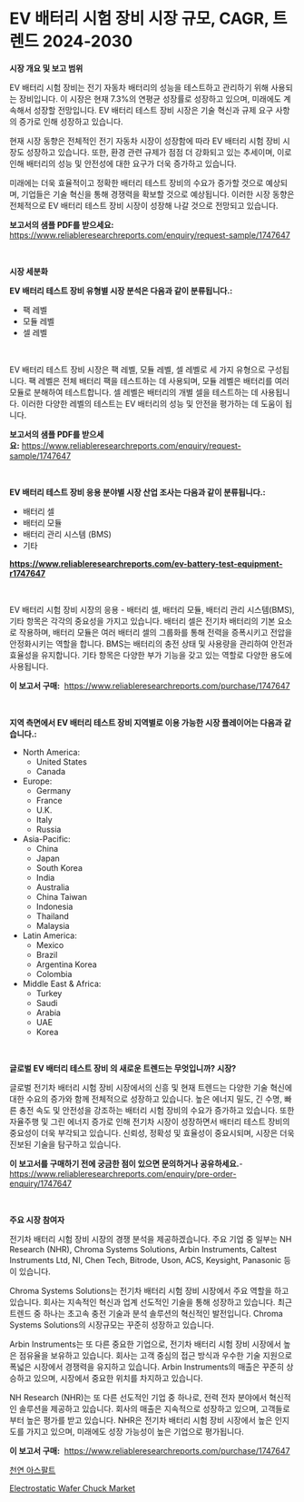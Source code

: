 <p><h1>EV 배터리 시험 장비 시장 규모, CAGR, 트렌드 2024-2030</h1></p><p><strong>시장 개요 및 보고 범위</strong></p>
<p><p>EV 배터리 시험 장비는 전기 자동차 배터리의 성능을 테스트하고 관리하기 위해 사용되는 장비입니다. 이 시장은 현재 7.3%의 연평균 성장률로 성장하고 있으며, 미래에도 계속해서 성장할 전망입니다. EV 배터리 테스트 장비 시장은 기술 혁신과 규제 요구 사항의 증가로 인해 성장하고 있습니다.</p><p>현재 시장 동향은 전체적인 전기 자동차 시장이 성장함에 따라 EV 배터리 시험 장비 시장도 성장하고 있습니다. 또한, 환경 관련 규제가 점점 더 강화되고 있는 추세이며, 이로 인해 배터리의 성능 및 안전성에 대한 요구가 더욱 증가하고 있습니다.</p><p>미래에는 더욱 효율적이고 정확한 배터리 테스트 장비의 수요가 증가할 것으로 예상되며, 기업들은 기술 혁신을 통해 경쟁력을 확보할 것으로 예상됩니다. 이러한 시장 동향은 전체적으로 EV 배터리 테스트 장비 시장이 성장해 나갈 것으로 전망되고 있습니다.</p></p>
<p><strong>보고서의 샘플 PDF를 받으세요:</strong> <a href="https://www.reliableresearchreports.com/enquiry/request-sample/1747647">https://www.reliableresearchreports.com/enquiry/request-sample/1747647</a></p>
<p>&nbsp;</p>
<p><strong>시장 세분화</strong></p>
<p><strong>EV 배터리 테스트 장비 유형별 시장 분석은 다음과 같이 분류됩니다.:</strong></p>
<p><ul><li>팩 레벨</li><li>모듈 레벨</li><li>셀 레벨</li></ul></p>
<p>&nbsp;</p>
<p><p>EV 배터리 테스트 장비 시장은 팩 레벨, 모듈 레벨, 셀 레벨로 세 가지 유형으로 구성됩니다. 팩 레벨은 전체 배터리 팩을 테스트하는 데 사용되며, 모듈 레벨은 배터리를 여러 모듈로 분해하여 테스트합니다. 셀 레벨은 배터리의 개별 셀을 테스트하는 데 사용됩니다. 이러한 다양한 레벨의 테스트는 EV 배터리의 성능 및 안전을 평가하는 데 도움이 됩니다.</p></p>
<p><strong>보고서의 샘플 PDF를 받으세요:</strong>&nbsp;<a href="https://www.reliableresearchreports.com/enquiry/request-sample/1747647">https://www.reliableresearchreports.com/enquiry/request-sample/1747647</a></p>
<p>&nbsp;</p>
<p><strong> EV 배터리 테스트 장비 응용 분야별 시장 산업 조사는 다음과 같이 분류됩니다.:</strong></p>
<p><ul><li>배터리 셀</li><li>배터리 모듈</li><li>배터리 관리 시스템 (BMS)</li><li>기타</li></ul></p>
<p><strong><a href="https://www.reliableresearchreports.com/ev-battery-test-equipment-r1747647">https://www.reliableresearchreports.com/ev-battery-test-equipment-r1747647</a></strong></p>
<p>&nbsp;</p>
<p><p>EV 배터리 시험 장비 시장의 응용 - 배터리 셀, 배터리 모듈, 배터리 관리 시스템(BMS), 기타 항목은 각각의 중요성을 가지고 있습니다. 배터리 셀은 전기차 배터리의 기본 요소로 작용하며, 배터리 모듈은 여러 배터리 셀의 그룹화를 통해 전력을 증폭시키고 전압을 안정화시키는 역할을 합니다. BMS는 배터리의 충전 상태 및 사용량을 관리하여 안전과 효율성을 유지합니다. 기타 항목은 다양한 부가 기능을 갖고 있는 역할로 다양한 용도에 사용됩니다.</p></p>
<p><strong>이 보고서 구매:</strong>&nbsp; <a href="https://www.reliableresearchreports.com/purchase/1747647">https://www.reliableresearchreports.com/purchase/1747647</a></p>
<p>&nbsp;</p>
<p><strong>지역 측면에서 EV 배터리 테스트 장비 지역별로 이용 가능한 시장 플레이어는 다음과 같습니다.:</strong></p>
<p><ul>
    <li>
        North America:
        <ul>
            <li>United States</li>
            <li>Canada</li>
        </ul>
    </li>
    <li>
        Europe:
        <ul>
            <li>Germany</li>
            <li>France</li>
            <li>U.K.</li>
            <li>Italy</li>
            <li>Russia</li>
        </ul>
    </li>
    <li>
        Asia-Pacific:
        <ul>
            <li>China</li>
            <li>Japan</li>
            <li>South Korea</li>
            <li>India</li>
            <li>Australia</li>
            <li>China Taiwan</li>
            <li>Indonesia</li>
            <li>Thailand</li>
            <li>Malaysia</li>
        </ul>
    </li>
    <li>
        Latin America:
        <ul>
            <li>Mexico</li>
            <li>Brazil</li>
            <li>Argentina Korea</li>
            <li>Colombia</li>
        </ul>
    </li>
    <li>
        Middle East & Africa:
        <ul>
            <li>Turkey</li>
            <li>Saudi</li>
            <li>Arabia</li>
            <li>UAE</li>
            <li>Korea</li>
        </ul>
    </li>
    </ul></p>
<p>&nbsp;</p>
<p><strong>글로벌 EV 배터리 테스트 장비 의 새로운 트렌드는 무엇입니까? 시장?</strong></p>
<p><p>글로벌 전기차 배터리 시험 장비 시장에서의 신흥 및 현재 트렌드는 다양한 기술 혁신에 대한 수요의 증가와 함께 전체적으로 성장하고 있습니다. 높은 에너지 밀도, 긴 수명, 빠른 충전 속도 및 안전성을 강조하는 배터리 시험 장비의 수요가 증가하고 있습니다. 또한 자율주행 및 그린 에너지 증가로 인해 전기차 시장이 성장하면서 배터리 테스트 장비의 중요성이 더욱 부각되고 있습니다. 신뢰성, 정확성 및 효율성이 중요시되며, 시장은 더욱 진보된 기술을 탐구하고 있습니다.</p></p>
<p><strong>이 보고서를 구매하기 전에 궁금한 점이 있으면 문의하거나 공유하세요.</strong>- <a href="https://www.reliableresearchreports.com/enquiry/pre-order-enquiry/1747647">https://www.reliableresearchreports.com/enquiry/pre-order-enquiry/1747647</a></p>
<p>&nbsp;</p>
<p><strong>주요 시장 참여자</strong></p>
<p><p>전기차 배터리 시험 장비 시장의 경쟁 분석을 제공하겠습니다. 주요 기업 중 일부는 NH Research (NHR), Chroma Systems Solutions, Arbin Instruments, Caltest Instruments Ltd, NI, Chen Tech, Bitrode, Uson, ACS, Keysight, Panasonic 등이 있습니다.</p><p>Chroma Systems Solutions는 전기차 배터리 시험 장비 시장에서 주요 역할을 하고 있습니다. 회사는 지속적인 혁신과 업계 선도적인 기술을 통해 성장하고 있습니다. 최근 트렌드 중 하나는 초고속 충전 기술과 분석 솔루션의 혁신적인 발전입니다. Chroma Systems Solutions의 시장규모는 꾸준히 성장하고 있습니다.</p><p>Arbin Instruments는 또 다른 중요한 기업으로, 전기차 배터리 시험 장비 시장에서 높은 점유율을 보유하고 있습니다. 회사는 고객 중심의 접근 방식과 우수한 기술 지원으로 폭넓은 시장에서 경쟁력을 유지하고 있습니다. Arbin Instruments의 매출은 꾸준히 상승하고 있으며, 시장에서 중요한 위치를 차지하고 있습니다.</p><p>NH Research (NHR)는 또 다른 선도적인 기업 중 하나로, 전력 전자 분야에서 혁신적인 솔루션을 제공하고 있습니다. 회사의 매출은 지속적으로 성장하고 있으며, 고객들로부터 높은 평가를 받고 있습니다. NHR은 전기차 배터리 시험 장비 시장에서 높은 인지도를 가지고 있으며, 미래에도 성장 가능성이 높은 기업으로 평가됩니다.</p></p>
<p><strong>이 보고서 구매:</strong>&nbsp;&nbsp;<a href="https://www.reliableresearchreports.com/purchase/1747647">https://www.reliableresearchreports.com/purchase/1747647</a></p>
<p><p><a href="https://medium.com/@fly879567/%EC%B2%9C%EC%97%B0-%EC%95%84%EC%8A%A4%ED%8C%94%ED%8A%B8-%EC%8B%9C%EC%9E%A5%EC%9D%80-%EC%8B%9C%EC%9E%A5-%EC%A0%90%EC%9C%A0%EC%9C%A8-%EC%8B%9C%EC%9E%A5-%EB%8F%99%ED%96%A5-%EB%B0%8F-%EC%8B%9C%EC%9E%A5-%EC%84%B1%EC%9E%A5%EC%97%90-%EB%8C%80%ED%95%9C-%EC%A0%95%EB%B3%B4%EB%A5%BC-%EC%A0%9C%EA%B3%B5%ED%95%A9%EB%8B%88%EB%8B%A4-d652f07a88c1">천연 아스팔트</a></p><p><a href="https://cautious-neon-760.notion.site/Electrostatic-Wafer-Chuck-Market-Insight-Market-Trends-Growth-Forecasted-from-2024-TO-2031-33d4d8eaec244d4c9c265a62bab89a6f">Electrostatic Wafer Chuck Market</a></p></p>